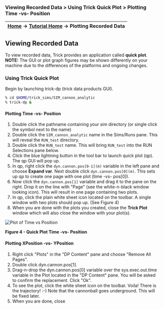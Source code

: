 ### Viewing Recorded Data > Using Trick Quick Plot > Plotting Time -vs- Position

| [Home](/trick) → [Tutorial Home](Tutorial) → Plotting Recorded Data |
|-------------------------------------------------------------------|

<a id=viewing-recorded-data></a>
## Viewing Recorded Data

To view recorded data, Trick provides an application called **quick plot**.
**NOTE:** The GUI or plot graph figures may be shown differently on your
machine due to the differences of the platforms and ongoing changes.

### Using Trick Quick Plot
Begin by launching trick-dp (trick data products GUI).

```bash
% cd $HOME/trick_sims/SIM_cannon_analytic
% trick-dp &
```

#### Plotting Time -vs- Position
1. Double click the pathname containing your sim directory (or single
click the symbol next to the name)
1. Double click the `SIM_cannon_analytic` name in the Sims/Runs pane.
This will reveal the `RUN_test` directory.
1. Double click the `RUN_test` name. This will bring `RUN_test` into
the RUN Selections pane below.
1. Click the blue lightning button in the tool bar to launch quick
plot (qp). The qp GUI will pop up.
1. In qp, right click the `dyn.cannon.pos[0-1](m)` variable in the
left pane and choose **Expand var**. Next double click `dyn.cannon.pos[0](m)`.
This sets up qp to create one page with one plot (time -vs- pos[0]).
1. Now click the `dyn.cannon.pos[1]` variable and drag it to the pane
on the right. Drop it on the line with "Page" (see the white-n-black window
looking icon). This will result in one page containing two plots.
1. In qp, click the plain white sheet icon located on the toolbar. A
single window with two plots should pop up. (See Figure 4)
1. When you are done with the plots you created, close the **Trick
Plot** window which will also close the window with your plot(s).

![Plot of Time vs Position](images/PlotTimeVsPosition.png)

**Figure 4 - Quick Plot Time -vs- Position**

#### Plotting XPosition -vs- YPosition
1. Right click "Plots" in the "DP Content" pane and choose
"Remove All Pages".
1. Double click dyn.cannon.pos[1].
1. Drag-n-drop the dyn.cannon.pos[0] variable over
the sys.exec.out.time variable in the Plot located in the "DP Content" pane. You
will be asked to confirm the replacement. Click "Ok".
1. To see the plot, click the white sheet icon on the toolbar. Voila!
There is the trajectory! :-) Note that the cannonball goes underground. This
will be fixed later.
1. When you are done, close
